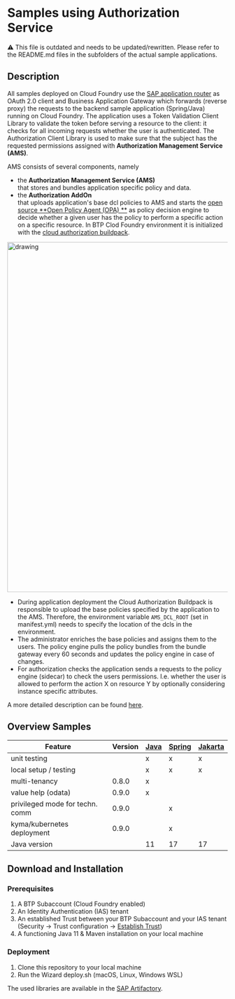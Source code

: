 # Samples using Authorization Service

:warning: This file is outdated and needs to be updated/rewritten.
Please refer to the README.md files in the subfolders of the actual sample applications.

## Description

All samples deployed on Cloud Foundry use the [SAP application router](https://www.npmjs.com/package/@sap/approuter) as
OAuth 2.0 client and Business Application Gateway which forwards (reverse proxy) the requests to the backend sample
application (Spring/Java) running on Cloud Foundry. The application uses a Token Validation Client Library to validate
the token before serving a resource to the client: it checks for all incoming requests whether the user is
authenticated. The Authorization Client Library is used to make sure that the subject has the requested permissions
assigned with **Authorization Management Service (AMS)**.

AMS consists of several components, namely

- the **Authorization Management Service (AMS)**  
  that stores and bundles application specific policy and data.
- the **Authorization AddOn**  
  that uploads application's base dcl policies to AMS and starts the [open source **Open Policy Agent (OPA)
  **](https://www.openpolicyagent.org/) as policy decision engine to decide whether a given user has the policy to
  perform a specific action on a specific resource. In BTP Clod Foundry environment it is initialized with
  the [cloud authorization buildpack](https://github.com/SAP/cloud-authorization-buildpack).

<img src="https://github.wdf.sap.corp/CPSecurity/AMS/blob/master/_00_TeamDocsInternal/Overview/images/AMS_BigPicture.drawio.svg" alt="drawing" width="800px"/>

- During application deployment the Cloud Authorization Buildpack is responsible to upload the base policies specified
  by the application to the AMS. Therefore, the environment variable `AMS_DCL_ROOT` (set in manifest.yml) needs to
  specify the location of the dcls in the
  environment.
- The administrator enriches the base policies and assigns them to the users. The policy engine pulls the policy bundles
  from the bundle gateway every 60 seconds and updates the policy engine in case of changes.
- For authorization checks the application sends a requests to the policy engine (sidecar) to check the users
  permissions. I.e. whether the user is allowed to perform the action X on resource Y by optionally considering instance
  specific attributes.

A more detailed description can be found [here](https://github.wdf.sap.corp/pages/CPSecurity/AMS/Overview/AMS_basics/).

## Overview Samples

| Feature                         | Version | [Java](java-security-ams) | [Spring](spring-security-ams) | [Jakarta](jakarta-ams-sample) | 
|---------------------------------|---------|---------------------------|-------------------------------|--------------------------|
| unit testing                    |         | x                         | x                             | x                        | 
| local setup / testing           |         | x                         | x                             | x                        | 
| multi-tenancy                   | 0.8.0   | x                         |                               |                          |                      
| value help (odata)              | 0.9.0   | x                         |                               |                          |                      
| privileged mode for techn. comm | 0.9.0   |                           | x                             |                          |                      
| kyma/kubernetes deployment      | 0.9.0   |                           | x                             |                          |              
| Java version                    |         | 11                        | 17                            | 17                       |

## Download and Installation

### Prerequisites

1. A BTP Subaccount (Cloud Foundry enabled)
2. An Identity Authentication (IAS) tenant
3. An established Trust between your BTP Subaccount and your IAS tenant (Security -> Trust
   configuration -> [Establish Trust](https://help.sap.com/docs/btp/sap-business-technology-platform/establish-trust-and-federation-between-uaa-and-identity-authentication))
4. A functioning Java 11 & Maven installation on your local machine

### Deployment

1. Clone this repository to your local machine
2. Run the Wizard deploy.sh (macOS, Linux, Windows WSL)


The used libraries are available in the [SAP Artifactory](https://int.repositories.cloud.sap/artifactory/build-releases/com/sap/cloud/security/ams/client/).

